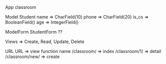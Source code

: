 App classroom

  Model Student
    name  => CharField(10)
    phone => CharField(20)
    is_cs => BooleanField()
    age   => IntegerField()

  ModelForm StudentForm
    ??

  Views => Create, Read, Update, Delete

  URL
    URL             => view function name
    /classroom/     => index
    /classroom/1/   => detail
    /classroom/new/ => create




